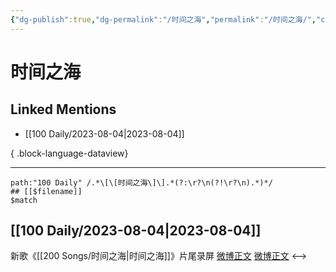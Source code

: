 ```yaml
---
{"dg-publish":true,"dg-permalink":"/时间之海","permalink":"/时间之海/","created":"2023-08-23T16:47:57.790+08:00","updated":"2023-08-24T18:09:15.590+08:00"}
---
```


# 时间之海

## Linked Mentions
- [[100 Daily/2023-08-04\|2023-08-04]]

{ .block-language-dataview}

---

```expander
path:"100 Daily" /.*\[\[时间之海\]\].*(?:\r?\n(?!\r?\n).*)*/
## [[$filename]]
$match
```
## [[100 Daily/2023-08-04\|2023-08-04]]
新歌《[[200 Songs/时间之海\|时间之海]]》片尾录屏
[微博正文](http://weibo.com/6299825186/NcYKnxNXX)
[微博正文](https://weibo.com/6466290670/Nd0lwrPWO)
<-->